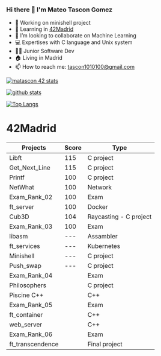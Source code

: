 ### Hi there :wave: I'm Mateo Tascon Gomez
<!--
**parismart/parismart** is a :sparkles: _special_ :sparkles: repository because its `README.md` (this file) appears on your GitHub profile.
-->
- :telescope: Working on minishell project
- :seedling: Learning in [42Madrid](https://www.42madrid.com)
- :dancers: I’m looking to collaborate on Machine Learning
- :computer: Expertises with C language and Unix system
- :man_technologist: Junior Software Dev
- :house: Living in Madrid
- :mailbox: How to reach me: tascon1010100@gmail.com

[![matascon 42 stats](https://badge42.herokuapp.com/api/stats/matascon)](https://github.com/JaeSeoKim/badge42)

[![github stats](https://github-readme-stats.vercel.app/api?username=matascon&count_private=true&show_icons=true&theme=dark)](https://github.com/parismart/github-readme-stats)

[![Top Langs](https://github-readme-stats.vercel.app/api/top-langs/?username=parismart&layout=compact&exclude_repo=ft_server&langs_count=15&theme=highcontrast)](https://github.com/parismart/github-readme-stats)

# 42Madrid
|   Projects	|  Score	| Type |
|---	|---	|--- |
| Libft | 115 | C project |
| Get_Next_Line	| 115 | C project |
| Printf	| 100 | C project |
| NetWhat | 100 | Network |
| Exam_Rank_02 | 100 | Exam |
| ft_server | 100 | Docker |
| Cub3D | 104 | Raycasting - C project |
| Exam_Rank_03 | 100 | Exam |
| libasm | --- | Assambler |
| ft_services | --- | Kubernetes |
| Minishell | --- | C project |
| Push_swap | --- | C project |
| Exam_Rank_04 | | Exam |
| Philosophers |  | C project |
| Piscine C++ |  | C++ |
| Exam_Rank_05 |  | Exam |
| ft_container | | C++ |
| web_server | | C++ |
| Exam_Rank_06 |  | Exam |
| ft_transcendence | | Final project |
